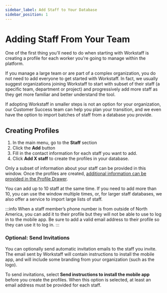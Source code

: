 ```yaml
---
sidebar_label: Add Staff to Your Database
sidebar_position: 1
---
```


# Adding Staff From Your Team

One of the first thing you'll need to do when starting with Workstaff is creating a profile for each worker you're going to manage within the platform.

If you manage a large team or are part of a complex organization, you do not need to add everyone to get started with Workstaff. In fact, we usually suggest organizations joining Workstaff to start with subset of their staff (a specific team, department or project) and progressively add more staff as they get more familiar and better understand the tool.

If adopting Workstaff in smaller steps is not an option for your organization, our Customer Success team can help you plan your transition, and we even have the option to import batches of staff from a database you provide.

## Creating Profiles 

1. In the main menu, go to the **Staff** section  
2. Click the **Add** button 
3. Fill in the contact information for each staff you want to add. 
4. Click **Add X staff** to create the profiles in your database.

Only a subset of information about your staff can be provided in this window. Once the profiles are created, [additional information can be provided in the Profile Drawer](profiles).

You can add up to 10 staff at the same time. If you need to add more than 10, you can use the window multiple times, or, for larger staff databases, we also offer a service to import large lists of staff.

:::info
When a staff member’s phone number is from outside of North America, you can add it to their profile but they will not be able to use to log in to the mobile app. Be sure to add a valid email address to their profile so they can use it to log in.
:::

### Optional: Send Invitations

You can optionally send automatic invitation emails to the staff you invite. The email sent by Workstaff will contain instructions to install the mobile app, and will include some branding from your organization (such as the logo). 

To send invitations, select **Send instructions to install the mobile app** before you create the profiles. When this option is selected, at least an email address must be provided for each staff.


